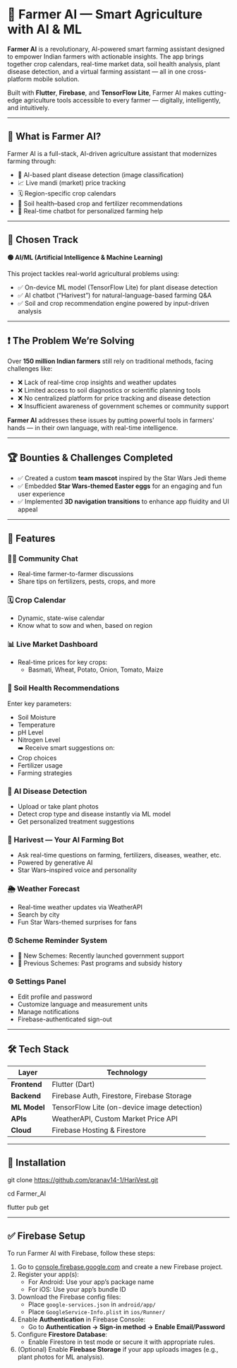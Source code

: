 # 🌾 Farmer AI — Smart Agriculture with AI & ML

**Farmer AI** is a revolutionary, AI-powered smart farming assistant designed to empower Indian farmers with actionable insights. The app brings together crop calendars, real-time market data, soil health analysis, plant disease detection, and a virtual farming assistant — all in one cross-platform mobile solution.

Built with **Flutter**, **Firebase**, and **TensorFlow Lite**, Farmer AI makes cutting-edge agriculture tools accessible to every farmer — digitally, intelligently, and intuitively.

---

## 🧠 What is Farmer AI?

Farmer AI is a full-stack, AI-driven agriculture assistant that modernizes farming through:

- 🌾 AI-based plant disease detection (image classification)
- 📈 Live mandi (market) price tracking
- 🗓️ Region-specific crop calendars
- 🧪 Soil health–based crop and fertilizer recommendations
- 🤖 Real-time chatbot for personalized farming help

---

## 🧭 Chosen Track

**🟢 AI/ML (Artificial Intelligence & Machine Learning)**

This project tackles real-world agricultural problems using:

- ✅ On-device ML model (TensorFlow Lite) for plant disease detection
- ✅ AI chatbot (“Harivest”) for natural-language-based farming Q&A
- ✅ Soil and crop recommendation engine powered by input-driven analysis

---

## ❗ The Problem We’re Solving

Over **150 million Indian farmers** still rely on traditional methods, facing challenges like:

- ❌ Lack of real-time crop insights and weather updates
- ❌ Limited access to soil diagnostics or scientific planning tools
- ❌ No centralized platform for price tracking and disease detection
- ❌ Insufficient awareness of government schemes or community support

**Farmer AI** addresses these issues by putting powerful tools in farmers' hands — in their own language, with real-time intelligence.

---

## 🏆 Bounties & Challenges Completed

- ✅ Created a custom **team mascot** inspired by the Star Wars Jedi theme
- ✅ Embedded **Star Wars-themed Easter eggs** for an engaging and fun user experience
- ✅ Implemented **3D navigation transitions** to enhance app fluidity and UI appeal

---

## 🚀 Features

### 👨‍🌾 Community Chat
- Real-time farmer-to-farmer discussions
- Share tips on fertilizers, pests, crops, and more

### 🗓️ Crop Calendar
- Dynamic, state-wise calendar
- Know what to sow and when, based on region

### 📊 Live Market Dashboard
- Real-time prices for key crops:
  - Basmati, Wheat, Potato, Onion, Tomato, Maize

### 🧪 Soil Health Recommendations
Enter key parameters:
- Soil Moisture
- Temperature
- pH Level
- Nitrogen Level  
➡️ Receive smart suggestions on:
- Crop choices
- Fertilizer usage
- Farming strategies

### 📸 AI Disease Detection
- Upload or take plant photos
- Detect crop type and disease instantly via ML model
- Get personalized treatment suggestions

### 🤖 Harivest — Your AI Farming Bot
- Ask real-time questions on farming, fertilizers, diseases, weather, etc.
- Powered by generative AI
- Star Wars–inspired voice and personality

### 🌦️ Weather Forecast
- Real-time weather updates via WeatherAPI
- Search by city
- Fun Star Wars-themed surprises for fans

### ⏰ Scheme Reminder System
- 🔔 New Schemes: Recently launched government support
- 📜 Previous Schemes: Past programs and subsidy history

### ⚙️ Settings Panel
- Edit profile and password
- Customize language and measurement units
- Manage notifications
- Firebase-authenticated sign-out

---

## 🛠️ Tech Stack

| Layer         | Technology                                  |
|---------------|---------------------------------------------|
| **Frontend**  | Flutter (Dart)                              |
| **Backend**   | Firebase Auth, Firestore, Firebase Storage  |
| **ML Model**  | TensorFlow Lite (on-device image detection) |
| **APIs**      | WeatherAPI, Custom Market Price API         |
| **Cloud**     | Firebase Hosting & Firestore                |

---

## 📁 Installation

git clone https://github.com/pranav14-1/HariVest.git

cd Farmer_AI

flutter pub get

---

## ✅ Firebase Setup

To run Farmer AI with Firebase, follow these steps:

1. Go to [console.firebase.google.com](https://console.firebase.google.com/) and create a new Firebase project.
2. Register your app(s):
   - For Android: Use your app’s package name
   - For iOS: Use your app’s bundle ID
3. Download the Firebase config files:
   - Place `google-services.json` in `android/app/`
   - Place `GoogleService-Info.plist` in `ios/Runner/`
4. Enable **Authentication** in Firebase Console:
   - Go to **Authentication → Sign-in method → Enable Email/Password**
5. Configure **Firestore Database**:
   - Enable Firestore in test mode or secure it with appropriate rules.
6. (Optional) Enable **Firebase Storage** if your app uploads images (e.g., plant photos for ML analysis).

